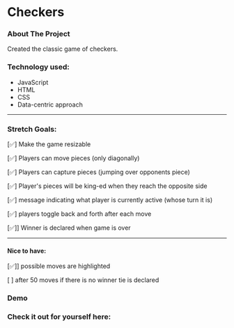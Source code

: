 # Checkers

### About The Project

Created the classic game of checkers.

### Technology used:

- JavaScript
- HTML
- CSS
- Data-centric approach

---

### Stretch Goals:

[✅] Make the game resizable

[✅] Players can move pieces (only diagonally)

[✅] Players can capture pieces (jumping over opponents piece)

[✅] Player's pieces will be king-ed when they reach the opposite side

[✅] message indicating what player is currently active (whose turn it is)

[✅] players toggle back and forth after each move

[✅]] Winner is declared when game is over

---

#### Nice to have:

[✅]] possible moves are highlighted

[ ] after 50 moves if there is no winner tie is declared

### Demo

### Check it out for yourself here:

